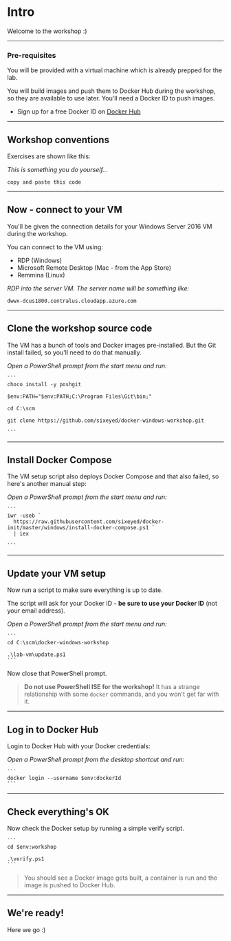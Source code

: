 # Intro

Welcome to the workshop :)

---

### Pre-requisites

You will be provided with a virtual machine which is already prepped for the lab.

You will build images and push them to Docker Hub during the workshop, so they are available to use later. You'll need a Docker ID to push images.

- Sign up for a free Docker ID on [Docker Hub](https://hub.docker.com)

---

## Workshop conventions

Exercises are shown like this:

_This is something you do yourself..._

```
copy and paste this code
```

---

## Now - connect to your VM 

You'll be given the connection details for your Windows Server 2016 VM during the workshop.

You can connect to the VM using:

- RDP (Windows)
- Microsoft Remote Desktop (Mac - from the App Store)
- Remmina (Linux)

_RDP into the server VM. The server name will be something like:_

```
dwwx-dcus1800.centralus.cloudapp.azure.com
```

---

## Clone the workshop source code

The VM has a bunch of tools and Docker images pre-installed. But the Git install failed, so you'll need to do that manually.

_Open a PowerShell prompt from the start menu and run:_

    ```
    choco install -y poshgit

    $env:PATH="$env:PATH;C:\Program Files\Git\bin;"

    cd C:\scm
    
    git clone https://github.com/sixeyed/docker-windows-workshop.git

    ```

---

## Install Docker Compose

The VM setup script also deploys Docker Compose and that also failed, so here's another manual step:

_Open a PowerShell prompt from the start menu and run:_

    ```
    iwr -useb `
      https://raw.githubusercontent.com/sixeyed/docker-init/master/windows/install-docker-compose.ps1 `
      | iex

    ```

---

## Update your VM setup

Now run a script to make sure everything is up to date.

The script will ask for your Docker ID - **be sure to use your Docker ID** (not your email address).

_Open a PowerShell prompt from the start menu and run:_

    ```
    cd C:\scm\docker-windows-workshop

    .\lab-vm\update.ps1
    ```

Now close that PowerShell prompt.

> **Do not use PowerShell ISE for the workshop!** It has a strange relationship with some `docker` commands, and you won't get far with it.

---

## Log in to Docker Hub

Login to Docker Hub with your Docker credentials:

_Open a PowerShell prompt from the desktop shortcut and run:_

    ```
    docker login --username $env:dockerId
    ```
---

## Check everything's OK

Now check the Docker setup by running a simple verify script.

    ```
    cd $env:workshop

    .\verify.ps1
    ```

> You should see a Docker image gets built, a container is run and the image is pushed to Docker Hub.

---

## We're ready!

Here we go :)

